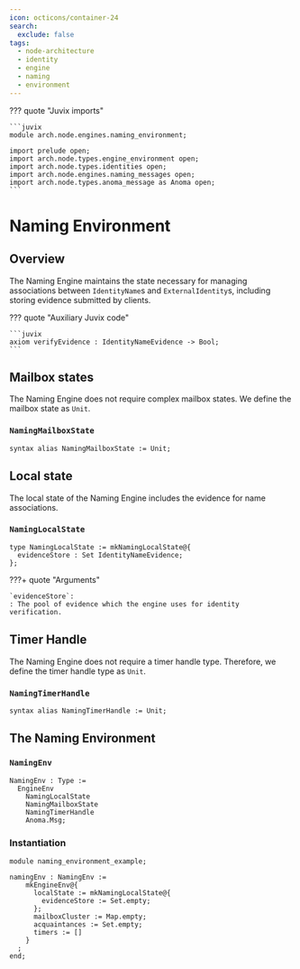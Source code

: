 ```yaml
---
icon: octicons/container-24
search:
  exclude: false
tags:
  - node-architecture
  - identity
  - engine
  - naming
  - environment
---
```


??? quote "Juvix imports"

    ```juvix
    module arch.node.engines.naming_environment;

    import prelude open;
    import arch.node.types.engine_environment open;
    import arch.node.types.identities open;
    import arch.node.engines.naming_messages open;
    import arch.node.types.anoma_message as Anoma open;
    ```

# Naming Environment

## Overview

The Naming Engine maintains the state necessary for managing associations between `IdentityName`s and `ExternalIdentity`s, including storing evidence submitted by clients.

??? quote "Auxiliary Juvix code"

    ```juvix
    axiom verifyEvidence : IdentityNameEvidence -> Bool;
    ```

## Mailbox states

The Naming Engine does not require complex mailbox states. We define the mailbox state as `Unit`.

### `NamingMailboxState`

```juvix
syntax alias NamingMailboxState := Unit;
```

## Local state

The local state of the Naming Engine includes the evidence for name associations.

### `NamingLocalState`

```juvix
type NamingLocalState := mkNamingLocalState@{
  evidenceStore : Set IdentityNameEvidence;
};
```

???+ quote "Arguments"

    `evidenceStore`:
    : The pool of evidence which the engine uses for identity verification.

## Timer Handle

The Naming Engine does not require a timer handle type. Therefore, we define
the timer handle type as `Unit`.

### `NamingTimerHandle`

```juvix
syntax alias NamingTimerHandle := Unit;
```

## The Naming Environment

### `NamingEnv`

```juvix
NamingEnv : Type :=
  EngineEnv
    NamingLocalState
    NamingMailboxState
    NamingTimerHandle
    Anoma.Msg;
```

### Instantiation

<!-- --8<-- [start:namingEnv] -->
```juvix extract-module-statements
module naming_environment_example;

namingEnv : NamingEnv :=
    mkEngineEnv@{
      localState := mkNamingLocalState@{
        evidenceStore := Set.empty;
      };
      mailboxCluster := Map.empty;
      acquaintances := Set.empty;
      timers := []
    }
  ;
end;
```
<!-- --8<-- [end:namingEnv] -->